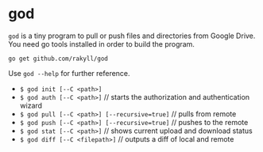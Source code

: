 # god

`god` is a tiny program to pull or push files and directories from Google Drive. You need go tools installed in order to build the program.

    go get github.com/rakyll/god
    

Use `god --help` for further reference.

* `$ god init [--C <path>]`
* `$ god auth [--C <path>]` // starts the authorization and authentication wizard
* `$ god pull [--C <path>] [--recursive=true]` // pulls from remote
* `$ god push [--C <path>] [--recursive=true]` // pushes to the remote
* `$ god stat [--C <path>]` // shows current upload and download status
* `$ god diff [--C <filepath>]` // outputs a diff of local and remote

